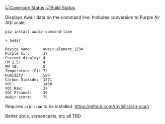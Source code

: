 [![Coverage Status](https://coveralls.io/repos/github/obradovic/awair-command-line/badge.svg?branch=master)](https://coveralls.io/github/obradovic/awair-command-line?branch=master)
[![Build Status](https://img.shields.io/endpoint.svg?url=https%3A%2F%2Factions-badge.atrox.dev%2Fobradovic%2Fawair-command-line%2Fbadge&style=flat)](https://actions-badge.atrox.dev/obradovic/awair-command-line/goto)

Displays Awair data on the command line. Includes conversion to Purple Air AQI scale.

`pip install awair-command-line`

```
> awair

Device name:     awair-element_1234
Purple Air:      17
Current display: 4
PM 2.5:          4
PM 10:           5
Temperature (F): 72
Humidity:        58%
Carbon Dioxide:  1271
VOC:             1490
VOC Raw:         27
VOC Ethanol:     39
Awair score:     75

```

Requires `arp-scan` to be installed: https://github.com/royhills/arp-scan

Better docs, screencasts, etc all TBD
